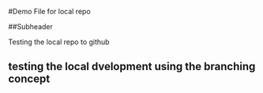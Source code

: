 #Demo File for local repo

##Subheader

Testing the local repo to github


## testing the local dvelopment using the branching concept

